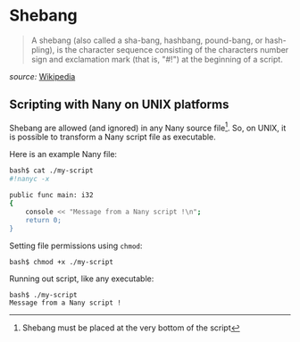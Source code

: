 Shebang
=======

> A shebang (also called a sha-bang, hashbang, pound-bang, or hash-pling), is the
> character sequence consisting of the characters number sign and exclamation mark
> (that is, "#!") at the beginning of a script.

_source:_ [Wikipedia](https://en.wikipedia.org/wiki/Shebang_%28Unix%29)


Scripting with Nany on UNIX platforms
-------------------------------------

Shebang are allowed (and ignored) in any Nany source file[^1]. So, on UNIX,
it is possible to transform a Nany script file as executable.

Here is an example Nany file:
```bash
bash$ cat ./my-script
#!nanyc -x

public func main: i32
{
    console << "Message from a Nany script !\n";
    return 0;
}
```

Setting file permissions using `chmod`:
```
bash$ chmod +x ./my-script
```

Running out script, like any executable:
```
bash$ ./my-script
Message from a Nany script !
```



[^1]: Shebang must be placed at the very bottom of the script